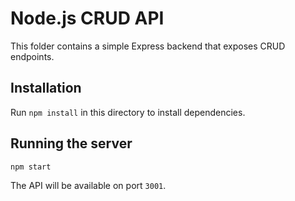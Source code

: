 # Node.js CRUD API

This folder contains a simple Express backend that exposes CRUD endpoints.

## Installation

Run `npm install` in this directory to install dependencies.

## Running the server

```
npm start
```

The API will be available on port `3001`.
